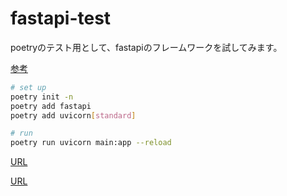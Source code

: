 # fastapi-test

poetryのテスト用として、fastapiのフレームワークを試してみます。

[参考](https://fastapi.tiangolo.com/ja/)

``` bash
# set up
poetry init -n
poetry add fastapi
poetry add uvicorn[standard]

# run
poetry run uvicorn main:app --reload
```

[URL](http://localhost:8000/)

[URL](http://localhost:8000/docs)
